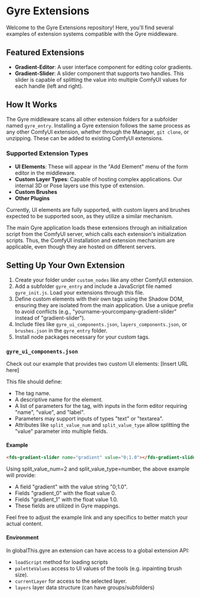 # Gyre Extensions

Welcome to the Gyre Extensions repository! Here, you'll find several examples of extension systems compatible with the Gyre middleware.

## Featured Extensions

- **Gradient-Editor**: A user interface component for editing color gradients.
- **Gradient-Slider**: A slider component that supports two handles. This slider is capable of splitting the value into multiple ComfyUI values for each handle (left and right).

## How It Works

The Gyre middleware scans all other extension folders for a subfolder named `gyre_entry`. Installing a Gyre extension follows the same process as any other ComfyUI extension, whether through the Manager, `git clone`, or unzipping. These can be added to existing ComfyUI extensions.

### Supported Extension Types

- **UI Elements**: These will appear in the "Add Element" menu of the form editor in the middleware.
- **Custom Layer Types**: Capable of hosting complex applications. Our internal 3D or Pose layers use this type of extension.
- **Custom Brushes**
- **Other Plugins**

Currently, UI elements are fully supported, with custom layers and brushes expected to be supported soon, as they utilize a similar mechanism.

The main Gyre application loads these extensions through an initialization script from the ComfyUI server, which calls each extension's initialization scripts. Thus, the ComfyUI installation and extension mechanism are applicable, even though they are hosted on different servers.

## Setting Up Your Own Extension

1. Create your folder under `custom_nodes` like any other ComfyUI extension.
2. Add a subfolder `gyre_entry` and include a JavaScript file named `gyre_init.js`. Load your extensions through this file.
3. Define custom elements with their own tags using the Shadow DOM, ensuring they are isolated from the main application. Use a unique prefix to avoid conflicts (e.g., "yourname-yourcompany-gradient-slider" instead of "gradient-slider").
4. Include files like `gyre_ui_components.json`, `layers_components.json`, or `brushes.json` in the `gyre_entry` folder.
5. Install node packages necessary for your custom tags.

### `gyre_ui_components.json`

Check out our example that provides two custom UI elements: [Insert URL here]

This file should define:
- The tag name.
- A descriptive name for the element.
- A list of parameters for the tag, with inputs in the form editor requiring "name", "value", and "label".
- Parameters may support inputs of types "text" or "textarea".
- Attributes like `split_value_num` and `split_value_type` allow splitting the "value" parameter into multiple fields.

#### Example

```html
<fds-gradient-slider name="gradient" value="0;1.0"></fds-gradient-slider>
```

Using split_value_num=2 and split_value_type=number, the above example will provide:

- A field "gradient" with the value string "0;1.0".
- Fields "gradient_0" with the float value 0.
- Fields "gradient_1" with the float value 1.0.
- These fields are utilized in Gyre mappings.


Feel free to adjust the example link and any specifics to better match your actual content.

#### Environment 

In globalThis.gyre an extension can have access to a global extension API:

- `loadScript` method for loading scripts
- `paletteValues` access to UI values of the tools (e.g. inpainting brush size).  
- `currentLayer` for access to the selected layer. 
- `layers` layer data structure (can have groups/subfolders)
